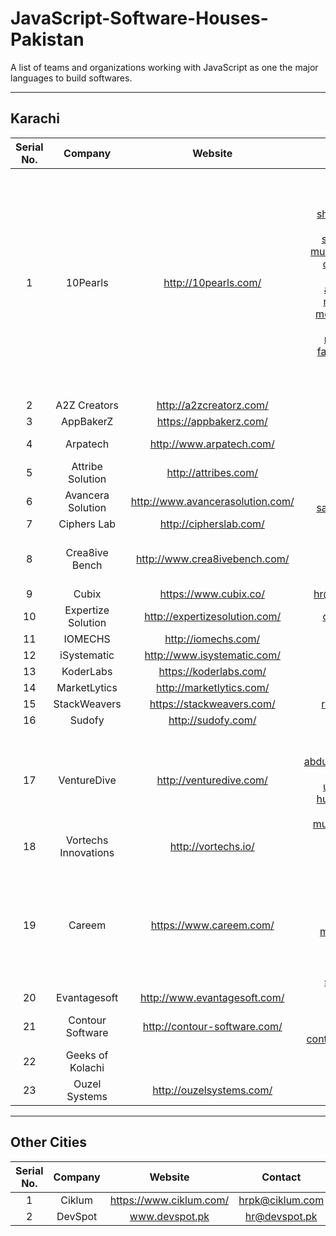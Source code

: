 # JavaScript-Software-Houses-Pakistan
A list of teams and organizations working with JavaScript as one the major languages to build softwares.

---
Karachi
---
| Serial No. | Company              | Website                          | Contact                                                                                                                                                                                                                                                                                                                                                                                                                                                                                                                  |
|:----------:|:--------------------:|:--------------------------------:|:------------------------------------------------------------------------------------------------------------------------------------------------------------------------------------------------------------------------------------------------------------------------------------------------------------------------------------------------------------------------------------------------------------------------------------------------------------------------------------------------------------------------:|
| 1          | 10Pearls             | http://10pearls.com/             | jobs@tenpearls.com, usman.iqbal@tenpearls.com, shauzab.ali@tenpearls.com, shahroz.manzoor@tenpearls.com, ahmar.abrar@tenpearls.com, syed.khalilullah@tenpearls.com, muhammad.muneer@tenpearls.com, osama.rehman@tenpearls.com, anum.amin@tenpearls.com, aleeza.hassan@tenpearls.com, mashal.iftikhar@tenpearls.com, mohammad.adeel@tenpearls.com, rizwan.jamal@tenpearls.com, raheel.siddiqui@10pearls.com, fawwad.hashmey@10pearls.com, qazi.nauman@10pearls.com, ashar.hasan@10pearls.com, beenish.barlas@10pearls.com |
| 2          | A2Z Creators         | http://a2zcreatorz.com/          | careers@a2zcreatorz.com                                                                                                                                                                                                                                                                                                                                                                                                                                                                                                  |
| 3          | AppBakerZ            | https://appbakerz.com/           | hr@appbakerz.com                                                                                                                                                                                                                                                                                                                                                                                                                                                                                                         |
| 4          | Arpatech             | http://www.arpatech.com/         | careers@arpatech.com, adnan.ali@arpatech.com                                                                                                                                                                                                                                                                                                                                                                                                                                                                             |
| 5          | Attribe Solution     | http://attribes.com/             | career@attribes.com                                                                                                                                                                                                                                                                                                                                                                                                                                                                                                      |
| 6          | Avancera Solution    | http://www.avancerasolution.com/ | info@avancerasolution.com, sabeehms@avancerasolution.com                                                                                                                                                                                                                                                                                                                                                                                                                                                                 |
| 7          | Ciphers Lab          | http://cipherslab.com/           | info@cipherslab.com                                                                                                                                                                                                                                                                                                                                                                                                                                                                                                      |
| 8          | Crea8ive Bench       | http://www.crea8ivebench.com/    | hr@crea8ivebench.com, kamil@crea8ivebench.com, saima@crea8ivebench.com, ayesha@crea8ivebench.com                                                                                                                                                                                                                                                                                                                                                                                                                         |
| 9          | Cubix                | https://www.cubix.co/            | hr@cubix.co, urooj.zehra@cubix.co                                                                                                                                                                                                                                                                                                                                                                                                                                                                                        |
| 10         | Expertize Solution   | http://expertizesolution.com/    | careers@expertizesolution.com                                                                                                                                                                                                                                                                                                                                                                                                                                                                                            |
| 11         | IOMECHS              | http://iomechs.com/              | careers@iomechs.com                                                                                                                                                                                                                                                                                                                                                                                                                                                                                                      |
| 12         | iSystematic          | http://www.isystematic.com/      | careers@isystematic.com                                                                                                                                                                                                                                                                                                                                                                                                                                                                                                  |
| 13         | KoderLabs            | https://koderlabs.com/           | jobs@koderlabs.com                                                                                                                                                                                                                                                                                                                                                                                                                                                                                                       |
| 14         | MarketLytics         | http://marketlytics.com/         | careers@marketlytics.com                                                                                                                                                                                                                                                                                                                                                                                                                                                                                                 |
| 15         | StackWeavers         | https://stackweavers.com/        | recruitment@stackweavers.com                                                                                                                                                                                                                                                                                                                                                                                                                                                                                             |
| 16         | Sudofy               | http://sudofy.com/               | hr@sudofy.com                                                                                                                                                                                                                                                                                                                                                                                                                                                                                                            |
| 17         | VentureDive          | http://venturedive.com/          | hr@venturedive.com, talent@venturedive.com, abdulwahab.memon@venturedive.com, safi.hasan@venturedive.com, umair.pasha@venturedive.com, humayun.malik@venturedive.com, sana@venturedive.com, muhammad.saad@venturedive.com                                                                                                                                                                                                                                                                                                |
| 18         | Vortechs Innovations | http://vortechs.io/              | careers@vortechs.io, jawad@vortechs.io                                                                                                                                                                                                                                                                                                                                                                                                                                                                                   |
| 19         | Careem               |	https://www.careem.com/          | jobs@careem.com, job.pk@careem.com, israa.khan@careem.com, shahan.ashraf@careem.com, ahmed.raza@careem.com, mohammad.mirza@careem.com, tanya.tanveer@careem.com, ahsan.khan@careem.com, sehum.rizwan@careem.com, shahzeb.memon@careem.com                                                                                                                                                                                                                                                                                |
| 20         | Evantagesoft	        | http://www.evantagesoft.com/	   | career@evantagesoft.com                                                                                                                                                                                                                                                                                                                                                                                                                                                                                                  |
| 21         | Contour Software	    | http://contour-software.com/	   | mehmood.memon@contour-software.com, contourcareers@constellationhbs.com                                                                                                                                                                                                                                                                                                                                                                                                                                                  |
| 22         | Geeks of Kolachi     |                                  | careers@geeksofkolachi.com                                                                                                                                                                                                                                                                                                                                                                                                                                                                                               |
| 23         | Ouzel Systems	      | http://ouzelsystems.com/	       | careers@ouzelsystems.com                                                                                                                                                                                                                                                                                                                                                                                                                                                                                                 |
---
Other Cities
---
| Serial No. | Company              | Website                          | Contact                                                                                                                                                                                                                                                                                                                                                                                                                                                                                                                  |
|:----------:|:--------------------:|:--------------------------------:|:------------------------------------------------------------------------------------------------------------------------------------------------------------------------------------------------------------------------------------------------------------------------------------------------------------------------------------------------------------------------------------------------------------------------------------------------------------------------------------------------------------------------:|
| 1          | Ciklum               | https://www.ciklum.com/          | hrpk@ciklum.com                                                                                                                                                                                                                                                                                                                                                                                                                                                                                                          |
| 2          | DevSpot              | www.devspot.pk                   | hr@devspot.pk                                                                                                                                                                                                                                                                                                                                                                                                                                                                                                            |
